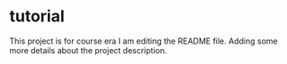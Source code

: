 # tutorial
This project is for course era
I am editing the README file. Adding some more details about the project description.
